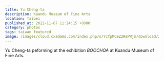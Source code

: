 ```yaml
---
title: Yu Cheng-ta
description: Kuandu Museum of Fine Arts
location: Taipei
published_at: 2022-11-07 11:24:15 +0800
category: photos
tags: taiwan featured
image: /images/cloud.cxadams.com/index.php/s/YcfpMCeZ2HaPWjm/download/20191018-1915_Taipei_KdMoFA_L1008681-0.jpg
---
```


Yu Cheng-ta peforming at the exhibition *BOOCHOA* at Kuandu Museum of Fine Arts.
